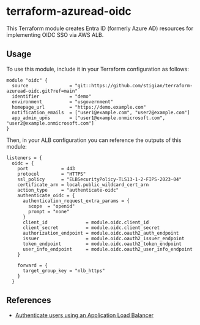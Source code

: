 # terraform-azuread-oidc

This Terraform module creates Entra ID (formerly Azure AD) resources for implementing OIDC SSO via AWS ALB.

## Usage

To use this module, include it in your Terraform configuration as follows:

```hcl
module "oidc" {
  source               = "git::https://github.com/stigian/terraform-azuread-oidc.git?ref=main"
  identifier           = "demo"
  environment          = "usgovernment"
  homepage_url         = "https://demo.example.com"
  notification_emails  = ["user1@example.com", "user2@example.com"]
  app_admin_upns       = ["user1@example.onmicrosoft.com", "user2@example.onmicrosoft.com"]
}
```

Then, in your ALB configuration you can reference the outputs of this module:

```hcl
listeners = {
  oidc = {
    port            = 443
    protocol        = "HTTPS"
    ssl_policy      = "ELBSecurityPolicy-TLS13-1-2-FIPS-2023-04"
    certificate_arn = local.public_wildcard_cert_arn
    action_type     = "authenticate-oidc"
    authenticate_oidc = {
      authentication_request_extra_params = {
        scope  = "openid"
        prompt = "none"
      }
      client_id              = module.oidc.client_id
      client_secret          = module.oidc.client_secret
      authorization_endpoint = module.oidc.oauth2_auth_endpoint
      issuer                 = module.oidc.oauth2_issuer_endpoint
      token_endpoint         = module.oidc.oauth2_token_endpoint
      user_info_endpoint     = module.oidc.oauth2_user_info_endpoint
    }

    forward = {
      target_group_key = "nlb_https"
    }
  }
```

## References

- [Authenticate users using an Application Load Balancer](https://docs.aws.amazon.com/elasticloadbalancing/latest/application/listener-authenticate-users.html)
